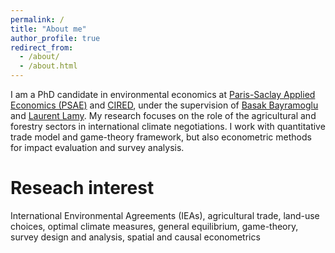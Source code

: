 ```yaml
---
permalink: /
title: "About me"
author_profile: true
redirect_from: 
  - /about/
  - /about.html
---
```


I am a PhD candidate in environmental economics at [Paris-Saclay Applied Economics (PSAE)](https://eng-psae.versailles-saclay.hub.inrae.fr/) and [CIRED](https://www.centre-cired.fr/en/), under the supervision of [Basak Bayramoglu](https://sites.google.com/site/basakbayramoglu/home) and [Laurent Lamy](https://sites.google.com/site/laurentlamy78/vitae). My research focuses on the role of the agricultural and forestry sectors in international climate negotiations. I work with quantitative trade model and game-theory framework, but also econometric methods for impact evaluation and survey analysis.

Reseach interest
======
International Environmental Agreements (IEAs), agricultural trade, land-use choices, optimal climate measures, general equilibrium, game-theory, survey design and analysis, spatial and causal econometrics
